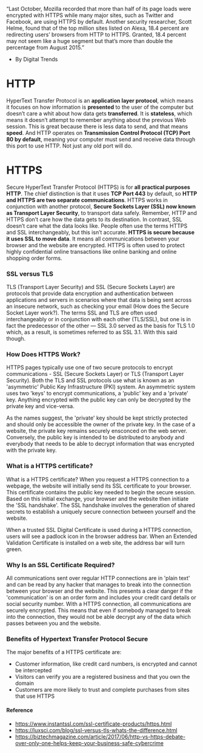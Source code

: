 “Last October, Mozilla recorded that more than half of its page loads were encrypted with HTTPS while many major sites, such as Twitter and
Facebook, are using HTTPS by default. Another security researcher, Scott Helme, found that of the top million sites listed on Alexa, 18.4 
percent are redirecting users’ browsers from HTTP to HTTPS. Granted, 18.4 percent may not seem like a huge segment but that’s more than 
double the percentage from August 2015.”
  * By Digital Trends

# HTTP
HyperText Transfer Protocol is an __application layer protocol__, which means it focuses on how information is __presented__ to the user of
the computer but doesn’t care a whit about how data gets __transferred__. It is __stateless__, which means it doesn’t attempt to remember 
anything about the previous Web session. This is great because there is less data to send, and that means __speed__. And HTTP operates on 
__Transmission Control Protocol (TCP) Port 80 by default__, meaning your computer must send and receive data through this port to use HTTP. 
Not just any old port will do.

# HTTPS
Secure HyperText Transfer Protocol (HTTPS) is for __all practical purposes HTTP__. The chief distinction is that it uses __TCP Port 
443__ by default, so __HTTP and HTTPS are two separate communications__. HTTPS works in conjunction with another protocol, __Secure 
Sockets Layer (SSL) now known as Transport Layer Security__, to transport data safely. Remember, HTTP and HTTPS don’t care how the data 
gets to its destination. In contrast, SSL doesn’t care what the data looks like. People often use the terms HTTPS and SSL interchangeably, 
but this isn’t accurate. __HTTPS is secure because it uses SSL to move data__.  It means all communications between your browser and the 
website are encrypted. HTTPS is often used to protect highly confidential online transactions like online banking and online shopping 
order forms.

### SSL versus TLS
TLS (Transport Layer Security) and SSL (Secure Sockets Layer) are protocols that provide data encryption and authentication between 
applications and servers in scenarios where that data is being sent across an insecure network, such as checking your email (How does 
the Secure Socket Layer work?). The terms SSL and TLS are often used interchangeably or in conjunction with each other (TLS/SSL), but 
one is in fact the predecessor of the other — SSL 3.0 served as the basis for TLS 1.0 which, as a result, is sometimes referred to as 
SSL 3.1. With this said though.

### How Does HTTPS Work?
HTTPS pages typically use one of two secure protocols to encrypt communications - SSL (Secure Sockets Layer) or TLS (Transport Layer 
Security). Both the TLS and SSL protocols use what is known as an 'asymmetric' Public Key Infrastructure (PKI) system. An asymmetric 
system uses two 'keys' to encrypt communications, a 'public' key and a 'private' key. Anything encrypted with the public key can only 
be decrypted by the private key and vice-versa.

As the names suggest, the 'private' key should be kept strictly protected and should only be accessible the owner of the private key. 
In the case of a website, the private key remains securely ensconced on the web server. Conversely, the public key is intended to be 
distributed to anybody and everybody that needs to be able to decrypt information that was encrypted with the private key.


### What is a HTTPS certificate?

What is a HTTPS certificate?
When you request a HTTPS connection to a webpage, the website will initially send its SSL certificate to your browser. This certificate 
contains the public key needed to begin the secure session. Based on this initial exchange, your browser and the website then initiate 
the 'SSL handshake'. The SSL handshake involves the generation of shared secrets to establish a uniquely secure connection between 
yourself and the website.

When a trusted SSL Digital Certificate is used during a HTTPS connection, users will see a padlock icon in the browser address bar. 
When an Extended Validation Certificate is installed on a web site, the address bar will turn green.

### Why Is an SSL Certificate Required?
All communications sent over regular HTTP connections are in 'plain text' and can be read by any hacker that manages to break into the 
connection between your browser and the website. This presents a clear danger if the 'communication' is on an order form and includes 
your credit card details or social security number. With a HTTPS connection, all communications are securely encrypted. This means that 
even if somebody managed to break into the connection, they would not be able decrypt any of the data which passes between you and the 
website.

### Benefits of Hypertext Transfer Protocol Secure

The major benefits of a HTTPS certificate are:
  * Customer information, like credit card numbers, is encrypted and cannot be intercepted
  * Visitors can verify you are a registered business and that you own the domain
  * Customers are more likely to trust and complete purchases from sites that use HTTPS

#### Reference
  * https://www.instantssl.com/ssl-certificate-products/https.html
  * https://luxsci.com/blog/ssl-versus-tls-whats-the-difference.html
  * https://biztechmagazine.com/article/2017/06/http-vs-https-debate-over-only-one-helps-keep-your-business-safe-cybercrime
  
